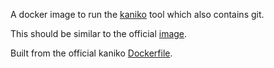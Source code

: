A docker image to run the
[kaniko](https://github.com/GoogleContainerTools/kaniko) tool which also
contains git.

This should be similar to the official [image](gcr.io/kaniko-project/executor).

Built from the official kaniko
[Dockerfile](https://github.com/GoogleContainerTools/kaniko/blob/master/deploy/Dockerfile).
